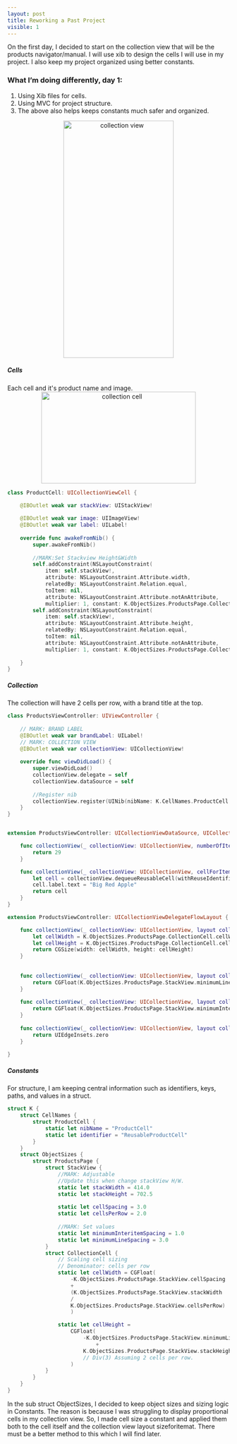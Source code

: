 ```yaml
---
layout: post
title: Reworking a Past Project 
visible: 1
---
```


On the first day, I decided to start on the collection view that will be the products navigator/manual. I will use xib to design the cells I will use in my project. I also keep my project organized using better constants.

<h3>What I’m doing differently, day 1:</h3>

<ol>
  <li>Using Xib files for cells.</li>
  <li>Using MVC for project structure.</li>
  <li>The above also helps keeps constants much safer and organized.</li>
</ol> 

<div align="center">
<img src="{{ site.baseurl }}/images/10_5_2020/collection_view.png" alt="collection view" width="250" height="538"/>
</div>

<h5>Cells</h5>
Each cell and it's product name and image. 

<div align="center">
<img src="{{ site.baseurl }}/images/10_5_2020/collection_cell.png" alt="collection cell" width="350" height="208"/>
</div>

```swift
class ProductCell: UICollectionViewCell {

    @IBOutlet weak var stackView: UIStackView!
    
    @IBOutlet weak var image: UIImageView!
    @IBOutlet weak var label: UILabel!
    
    override func awakeFromNib() {
        super.awakeFromNib()
     
        //MARK:Set Stackview Height&Width
        self.addConstraint(NSLayoutConstraint(
            item: self.stackView!,
            attribute: NSLayoutConstraint.Attribute.width,
            relatedBy: NSLayoutConstraint.Relation.equal,
            toItem: nil,
            attribute: NSLayoutConstraint.Attribute.notAnAttribute,
            multiplier: 1, constant: K.ObjectSizes.ProductsPage.CollectionCell.cellWidth))
        self.addConstraint(NSLayoutConstraint(
            item: self.stackView!,
            attribute: NSLayoutConstraint.Attribute.height,
            relatedBy: NSLayoutConstraint.Relation.equal,
            toItem: nil,
            attribute: NSLayoutConstraint.Attribute.notAnAttribute,
            multiplier: 1, constant: K.ObjectSizes.ProductsPage.CollectionCell.cellHeight))
        
    }
}
```

<h5>Collection</h5>

The collection will have 2 cells per row, with a brand title at the top. <br>

```swift
class ProductsViewController: UIViewController {
    
    // MARK: BRAND LABEL
    @IBOutlet weak var brandLabel: UILabel!
    // MARK: COLLECTION VIEW
    @IBOutlet weak var collectionView: UICollectionView!
    
    override func viewDidLoad() {
        super.viewDidLoad()
        collectionView.delegate = self
        collectionView.dataSource = self
        
        //Register nib
        collectionView.register(UINib(nibName: K.CellNames.ProductCell.nibName, bundle: nil), forCellWithReuseIdentifier: K.CellNames.ProductCell.identifier)
    }
}


extension ProductsViewController: UICollectionViewDataSource, UICollectionViewDelegate {

    func collectionView(_ collectionView: UICollectionView, numberOfItemsInSection section: Int) -> Int {
        return 29
    }

    func collectionView(_ collectionView: UICollectionView, cellForItemAt indexPath: IndexPath) -> UICollectionViewCell {
        let cell = collectionView.dequeueReusableCell(withReuseIdentifier: K.CellNames.ProductCell.identifier, for: indexPath) as! ProductCell
        cell.label.text = "Big Red Apple"
        return cell
    }
}

extension ProductsViewController: UICollectionViewDelegateFlowLayout {

    func collectionView(_ collectionView: UICollectionView, layout collectionViewLayout: UICollectionViewLayout, sizeForItemAt indexPath: IndexPath) -> CGSize {
        let cellWidth = K.ObjectSizes.ProductsPage.CollectionCell.cellWidth
        let cellHeight = K.ObjectSizes.ProductsPage.CollectionCell.cellHeight
        return CGSize(width: cellWidth, height: cellHeight)
    }
    
    
    func collectionView(_ collectionView: UICollectionView, layout collectionViewLayout: UICollectionViewLayout, minimumLineSpacingForSectionAt section: Int) -> CGFloat {
        return CGFloat(K.ObjectSizes.ProductsPage.StackView.minimumLineSpacing)
    }
    
    func collectionView(_ collectionView: UICollectionView, layout collectionViewLayout: UICollectionViewLayout, minimumInteritemSpacingForSectionAt section: Int) -> CGFloat {
        return CGFloat(K.ObjectSizes.ProductsPage.StackView.minimumInteritemSpacing)
    }
    
    func collectionView(_ collectionView: UICollectionView, layout collectionViewLayout: UICollectionViewLayout, insetForSectionAt section: Int) -> UIEdgeInsets {
        return UIEdgeInsets.zero
    }
    
}
```

<h5>Constants</h5>
For structure, I am keeping central information such as identifiers, keys, paths, and values in a struct.

```swift
struct K {
    struct CellNames {
        struct ProductCell {
            static let nibName = "ProductCell"
            static let identifier = "ReusableProductCell"
        }
    }
    struct ObjectSizes {
        struct ProductsPage {
            struct StackView {
                //MARK: Adjustable
                //Update this when change stackView H/W.
                static let stackWidth = 414.0
                static let stackHeight = 702.5
                
                static let cellSpacing = 3.0
                static let cellsPerRow = 2.0
                
                //MARK: Set values
                static let minimumInteritemSpacing = 1.0
                static let minimumLineSpacing = 3.0
            }
            struct CollectionCell {
                // Scaling cell sizing
                // Denominator: cells per row
                static let cellWidth = CGFloat(
                    -K.ObjectSizes.ProductsPage.StackView.cellSpacing
                    +
                    (K.ObjectSizes.ProductsPage.StackView.stackWidth
                    /
                    K.ObjectSizes.ProductsPage.StackView.cellsPerRow)
                    )

                static let cellHeight =
                    CGFloat(
                        -K.ObjectSizes.ProductsPage.StackView.minimumLineSpacing
                            +
                        K.ObjectSizes.ProductsPage.StackView.stackHeight/3
                        // Div(3) Assuming 2 cells per row.
                    )
            }
        }
    }
}
```
In the sub struct ObjectSizes, I decided to keep object sizes and sizing logic in Constants. The reason is because I was struggling to display proportional cells in my collection view. So, I made cell size a constant and applied them both to the cell itself and the collection view layout sizeforitemat.
There must be a better method to this which I will find later. 





